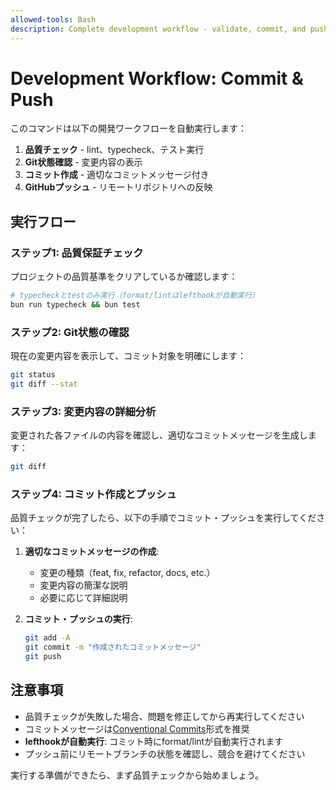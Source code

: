 ```yaml
---
allowed-tools: Bash
description: Complete development workflow - validate, commit, and push changes
---
```


# Development Workflow: Commit & Push

このコマンドは以下の開発ワークフローを自動実行します：

1. **品質チェック** - lint、typecheck、テスト実行
2. **Git状態確認** - 変更内容の表示
3. **コミット作成** - 適切なコミットメッセージ付き
4. **GitHubプッシュ** - リモートリポジトリへの反映

## 実行フロー

### ステップ1: 品質保証チェック
プロジェクトの品質基準をクリアしているか確認します：

```bash
# typecheckとtestのみ実行（format/lintはlefthookが自動実行）
bun run typecheck && bun test
```

### ステップ2: Git状態の確認
現在の変更内容を表示して、コミット対象を明確にします：

```bash
git status
git diff --stat
```

### ステップ3: 変更内容の詳細分析
変更された各ファイルの内容を確認し、適切なコミットメッセージを生成します：

```bash
git diff
```

### ステップ4: コミット作成とプッシュ
品質チェックが完了したら、以下の手順でコミット・プッシュを実行してください：

1. **適切なコミットメッセージの作成**:
   - 変更の種類（feat, fix, refactor, docs, etc.）
   - 変更内容の簡潔な説明
   - 必要に応じて詳細説明

2. **コミット・プッシュの実行**:
   ```bash
   git add -A
   git commit -m "作成されたコミットメッセージ"
   git push
   ```

## 注意事項

- 品質チェックが失敗した場合、問題を修正してから再実行してください
- コミットメッセージは[Conventional Commits](https://www.conventionalcommits.org/)形式を推奨
- **lefthookが自動実行**: コミット時にformat/lintが自動実行されます
- プッシュ前にリモートブランチの状態を確認し、競合を避けてください

実行する準備ができたら、まず品質チェックから始めましょう。